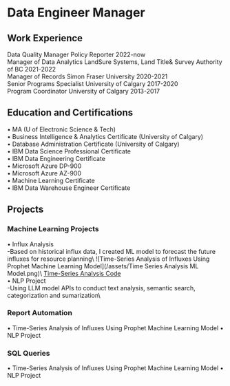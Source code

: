 # Data Engineer Manager

## Work Experience
Data Quality Manager       Policy Reporter 						2022-now \
Manager of Data Analytics  LandSure Systems, Land Title& Survey Authority of BC 	2021-2022 \
Manager of Records         Simon Fraser University 				2020-2021 \
Senior Programs Specialist University of Calgary 					2017-2020 \
Program Coordinator        University of Calgary 					2013-2017 
 
## Education and Certifications
•	MA (U of Electronic Science & Tech) \
•	Business Intelligence & Analytics Certificate (University of Calgary) \
•	Database Administration Certificate (University of Calgary) \
•	IBM Data Science Professional Certificate \
•	IBM Data Engineering Certificate \
•	Microsoft Azure DP-900 \
•	Microsoft Azure AZ-900  \
•	Machine Learning Certificate \
•	IBM Data Warehouse Engineer Certificate 

## Projects
### Machine Learning Projects
•	Influx Analysis\
  -Based on historical influx data, I created ML model to forecast the future influxes for resource planning\ 
![Time-Series Analysis of Influxes Using Prophet Machine Learning Model](/assets/Time Series Analysis ML Model.png)\ 
[Time-Series Analysis Code](https://github.com/mengjin2211/github-portfolio-JM/blob/main/sample%20code/time-series%20analysis)\
•	NLP Project\
 -Using LLM model APIs to conduct text analysis, semantic search, categorization and sumarization\
### Report Automation
•	Time-Series Analysis of Influxes Using Prophet Machine Learning Model
•	NLP Project
### SQL Queries
•	Time-Series Analysis of Influxes Using Prophet Machine Learning Model
•	NLP Project
